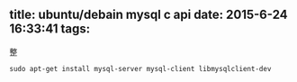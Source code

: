 title: ubuntu/debain mysql c api
date: 2015-6-24 16:33:41
tags: 
---

整
```
sudo apt-get install mysql-server mysql-client libmysqlclient-dev
```
